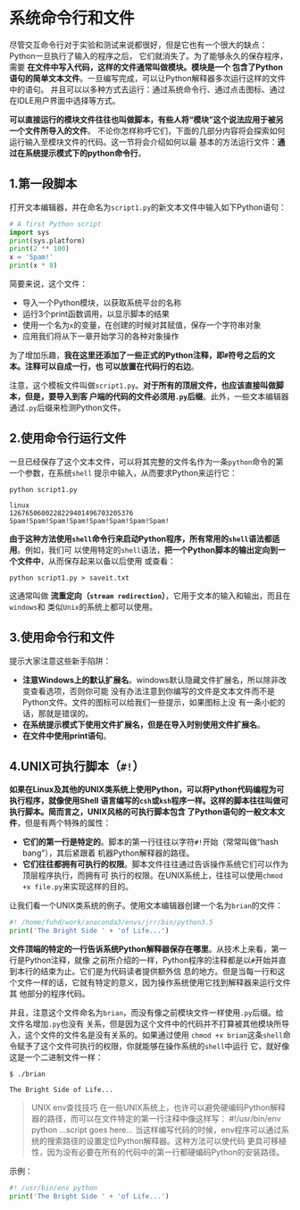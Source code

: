 系统命令行和文件
================================================================================
尽管交互命令行对于实验和测试来说都很好，但是它也有一个很大的缺点：Python一旦执行了输入的程序之后，
它们就消失了。为了能够永久的保存程序，需要 **在文件中写入代码，这样的文件通常叫做模块。模块是一个
包含了Python语句的简单文本文件**。一旦编写完成，可以让Python解释器多次运行这样的文件中的语句。
并且可以以多种方式去运行：通过系统命令行、通过点击图标、通过在IDLE用户界面中选择等方式。

**可以直接运行的模块文件往往也叫做脚本，有些人将“模块”这个说法应用于被另一个文件所导入的文件**。
不论你怎样称呼它们，下面的几部分内容将会探索如何运行输入至模块文件的代码。这一节将会介绍如何以最
基本的方法运行文件：**通过在系统提示模式下的python命令行**。

## 1.第一段脚本
打开文本编辑器，并在命名为`script1.py`的新文本文件中输入如下Python语句：
```python
# A first Python script
import sys
print(sys.platform)
print(2 ** 100)
x = 'Spam!'
print(x * 8)
```
简要来说，这个文件：
+ 导入一个Python模块，以获取系统平台的名称
+ 运行3个print函数调用，以显示脚本的结果
+ 使用一个名为`x`的变量，在创建的时候对其赋值，保存一个字符串对象
+ 应用我们将从下一章开始学习的各种对象操作

为了增加乐趣，**我在这里还添加了一些正式的Python注释，即`#`符号之后的文本。注释可以自成一行，也
可以放置在代码行的右边**。

注意，这个模板文件叫做`script1.py`。**对于所有的顶层文件，也应该直接叫做脚本，但是，要导入到客
户端的代码的文件必须用`.py`后缀**。此外，一些文本编辑器通过`.py`后缀来检测Python文件。

## 2.使用命令行运行文件
一旦已经保存了这个文本文件，可以将其完整的文件名作为一条`python`命令的第一个参数，在系统`shell`
提示中输入，从而要求Python来运行它：
```shell
python script1.py
```
```
linux
1267650600228229401496703205376
Spam!Spam!Spam!Spam!Spam!Spam!Spam!Spam!
```
**由于这种方法使用`shell`命令行来启动Python程序，所有常用的`shell`语法都适用**。例如，我们可
以使用特定的`shell`语法，**把一个Python脚本的输出定向到一个文件中**，从而保存起来以备以后使用
或查看：
```shell
python script1.py > saveit.txt
```
这通常叫做 **流重定向（`stream redirection`）**，它用于文本的输入和输出，而且在`windows`和
类似`Unix`的系统上都可以使用。

## 3.使用命令行和文件
提示大家注意这些新手陷阱：
+ **注意Windows上的默认扩展名**。windows默认隐藏文件扩展名，所以除非改变查看选项，否则你可能
没有办法注意到你编写的文件是文本文件而不是Python文件。文件的图标可以给我们一些提示，如果图标上没
有一条小蛇的话，那就是错误的。
+ **在系统提示模式下使用文件扩展名，但是在导入时别使用文件扩展名**。
+ **在文件中使用print语句**。

## 4.UNIX可执行脚本（`#!`）
**如果在Linux及其他的UNIX类系统上使用Python，可以将Python代码编程为可执行程序，就像使用Shell
语言编写的`csh`或`ksh`程序一样。这样的脚本往往叫做可执行脚本。简而言之，UNIX风格的可执行脚本包含
了Python语句的一般文本文件**，但是有两个特殊的属性：
+ **它们的第一行是特定的**。脚本的第一行往往以字符`#!`开始（常常叫做“hash bang”），其后紧跟着
机器Python解释器的路径。
+ **它们往往都拥有可执行的权限**。脚本文件往往通过告诉操作系统它们可以作为顶层程序执行，而拥有可
执行的权限。在UNIX系统上，往往可以使用`chmod +x file.py`来实现这样的目的。

让我们看一个UNIX类系统的例子。使用文本编辑器创建一个名为`brian`的文件：
```python
#! /home/fuhd/work/anaconda3/envs/jrr/bin/python3.5
print('The Bright Side ' + 'of Life...')
```
**文件顶端的特定的一行告诉系统Python解释器保存在哪里**。从技术上来看，第一行是Python注释，就像
之前所介绍的一样，Python程序的注释都是以`#`开始并直到本行的结束为止。它们是为代码读者提供额外信
息的地方。但是当每一行和这个文件一样的话，它就有特定的意义，因为操作系统使用它找到解释器来运行文件其
他部分的程序代码。

并且，注意这个文件命名为`brian`，而没有像之前模块文件一样使用`.py`后缀。给文件名增加`.py`也没有
关系，但是因为这个文件中的代码并不打算被其他模块所导入，这个文件的文件名是没有关系的。如果通过使用
`chmod +x brian`这条`shell`命令赋予了这个文件可执行的权限，你就能够在操作系统的`shell`中运行
它，就好像这是一个二进制文件一样：
```shell
$ ./brian
```
```
The Bright Side of Life...
```
> UNIX env查找技巧
> 在一些UNIX系统上，也许可以避免硬编码Python解释器的路径，而可以在文件特定的第一行注释中像这样写：
> #!/usr/bin/env python
> ...script goes here...
> 当这样编写代码的时候，env程序可以通过系统的搜索路径的设置定位Python解释器。这种方法可以使代码
> 更具可移植性，因为没有必要在所有的代码中的第一行都硬编码Python的安装路径。

示例：
```python
#! /usr/bin/env python
print('The Bright Side ' + 'of Life...')
```
